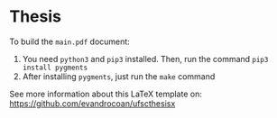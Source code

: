 
# Thesis

To build the `main.pdf` document:
1. You need `python3` and `pip3` installed. Then, run the command `pip3 install pygments`
1. After installing `pygments`, just run the `make` command

See more information about this LaTeX template on:
https://github.com/evandrocoan/ufscthesisx


